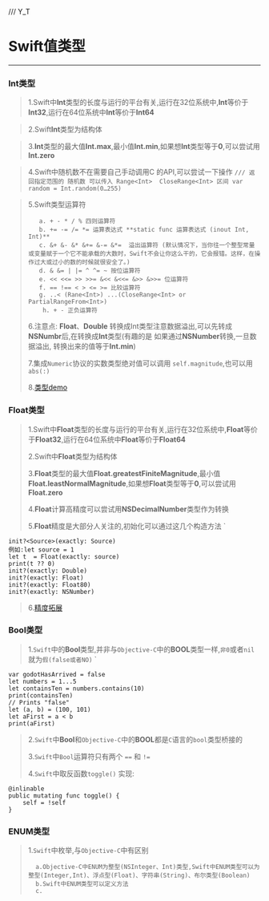 /// Y_T
# Swift值类型
--------------

### Int类型

> 1.Swift中**Int**类型的长度与运行的平台有关,运行在32位系统中,**Int**等价于**Int32**,运行在64位系统中**Int**等价于**Int64**
 
> 2.Swift**Int**类型为结构体

> 3.**Int**类型的最大值**Int.max**,最小值**Int.min**,如果想**Int**类型等于**0**,可以尝试用**Int.zero**

> 4.Swift中随机数不在需要自己手动调用C 的API,可以尝试一下操作
> `
> /// 返回指定范围的 随机数 可以传入 Range<Int>  CloseRange<Int> 区间
    var random = Int.random(0…255)
  `

>  5.Swift类型运算符
> 
>        a. + - * / % 四则运算符
>        b. += -= /= *= 运算表达式 **static func 运算表达式 (inout Int, Int)**
>        c. &+ &- &* &+= &-= &*=  溢出运算符 (默认情况下，当你往一个整型常量或变量赋于一个它不能承载的大数时，Swift不会让你这么干的，它会报错。这样，在操作过大或过小的数的时候就很安全了。)
>        d. & &= | |= ^ ^= ~ 按位运算符
>        e. << <<= >> >>= &<< &<<= &>> &>>= 位运算符
>        f. == !== < > <= >= 比较运算符
>        g. ..< (Rane<Int>) ...(CloseRange<Int> or PartialRangeFrom<Int>)
> 		  h. + - 正负运算符
> 6.注意点: **Float**、**Double** 转换成Int类型注意数据溢出,可以先转成**NSNumbr**后,在转换成**Int**类型(有趣的是 如果通过**NSNumber**转换,一旦数据溢出, 转换出来的值等于**Int.min**)
> 
> 7.集成`Numeric`协议的实数类型绝对值可以调用 `self.magnitude`,也可以用`abs(:)`
> 
> 8.[类型demo](./Code/BaseTypeProtocol.swift)
         
    
### Float类型
> 1.Swift中**Float**类型的长度与运行的平台有关,运行在32位系统中,**Float**等价于**Float32**,运行在64位系统中**Float**等价于**Float64**
> 
> 2.Swift中**Float**类型为结构体
> 
> 3.**Float**类型的最大值**Float.greatestFiniteMagnitude**,最小值**Float.leastNormalMagnitude**,如果想**Float**类型等于**0**,可以尝试用**Float.zero**
> 
> 4.**Float**计算高精度可以尝试用**NSDecimalNumber**类型作为转换
> 
> 5.**Float**精度是大部分人关注的,初始化可以通过这几个构造方法
> `
> 
	init?<Source>(exactly: Source) 
  	例如:let source = 1
	let t  = Float(exactly: source)
	print(t ?? 0)
	init?(exactly: Double)
	init?(exactly: Float)
	init?(exactly: Float80)
	init?(exactly: NSNumber)
> 
> 
> 6.[精度拓展](./Code/NSDecimalNumber+YTExtension.swift)

### Bool类型
> 1.`Swift`中的**Bool**类型,并非与`Objective-C`中的**BOOL**类型一样,`非0`或者`nil`就为`假(false或者NO)`
> `
> 	
	var godotHasArrived = false
	let numbers = 1...5
	let containsTen = numbers.contains(10)
	print(containsTen)
	// Prints "false"
	let (a, b) = (100, 101)
	let aFirst = a < b
	print(aFirst)
> 
> 
> 2.`Swift`中**Bool**和`Objective-C`中的**BOOL**都是`C`语言的`bool`类型桥接的
> 
> 3.`Swift`中`Bool`运算符只有两个 `==` 和 `!=`
> 
> 4.`Swift`中取反函数`toggle()` 实现:
> 
	@inlinable
	public mutating func toggle() {
	 	self = !self
	}

### ENUM类型
> 1.`Swift`中枚举,与`Objective-C`中有区别
> 
> 		a.Objective-C中ENUM为整型(NSInteger、Int)类型,Swift中ENUM类型可以为整型(Integer,Int)、浮点型(Float)、字符串(String)、布尔类型(Boolean)
> 		b.Swift中ENUM类型可以定义方法
> 		c.
